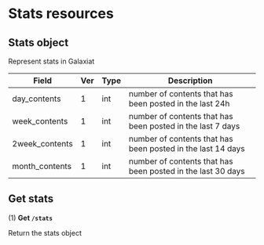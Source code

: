 # Stats resources

## Stats object

Represent stats in Galaxiat

| Field          | Ver | Type | Description                                                 |
| -------------- | --- | ---- | ----------------------------------------------------------- |
| day_contents   | 1   | int  | number of contents that has been posted in the last 24h     |
| week_contents  | 1   | int  | number of contents that has been posted in the last 7 days  |
| 2week_contents | 1   | int  | number of contents that has been posted in the last 14 days |
| month_contents | 1   | int  | number of contents that has been posted in the last 30 days |

## Get stats

(1) **Get `/stats`**

Return the stats object
